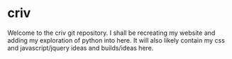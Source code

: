 # criv

Welcome to the criv git repository. I shall be recreating my website and adding my exploration of python into here.
It will also likely contain my css and javascript/jquery ideas and builds/ideas here.
